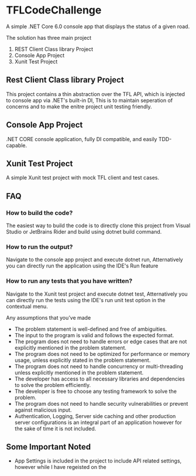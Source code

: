 # TFLCodeChallenge

A simple .NET Core 6.0 console app that displays the status of a given road.

The solution has three main project
  1.  REST Client Class library Project
  2.  Console App Project
  3.  Xunit Test Project 
  
  
## Rest Client Class library Project

This project contains a thin abstraction over the TFL API, which is injected to console app via .NET's built-in DI, 
This is to maintain seperation of concerns and to make the enitre project unit testing friendly.


## Console App Project

.NET CORE console application, fully DI compatible, and easily TDD-capable.

## Xunit Test Project 

A simple Xunit test project with mock TFL client and test cases. 


## FAQ

### How to build the code?

The easiest way to build the code is to directly clone this project from Visual Studio or JetBrains Rider and build using dotnet build command.


### How to run the output?

Navigate to the console app project and execute dotnet run, Atternatively you can directly run the application using the IDE's Run feature  


### How to run any tests that you have written?

Navigate to the Xunit test project and execute dotnet test, Atternatively you can directly run the tests using the IDE's run unit test option in the contextual menu. 


Any assumptions that you’ve made

* The problem statement is well-defined and free of ambiguities.
* The input to the program is valid and follows the expected format.
* The program does not need to handle errors or edge cases that are not explicitly mentioned in the problem statement.
* The program does not need to be optimized for performance or memory usage, unless explicitly stated in the problem statement.
* The program does not need to handle concurrency or multi-threading unless explicitly mentioned in the problem statement.
* The developer has access to all necessary libraries and dependencies to solve the problem efficiently.
* The developer is free to choose any testing framework to solve the problem.
* The program does not need to handle security vulnerabilities or prevent against malicious input.
* Authentication, Logging, Server side caching and other production server configurations is an integral part of an application however for the sake of time it is not included.

## Some Important Noted
* App Settings is included in the project to include API related settings, however while I have regeisted on the 
